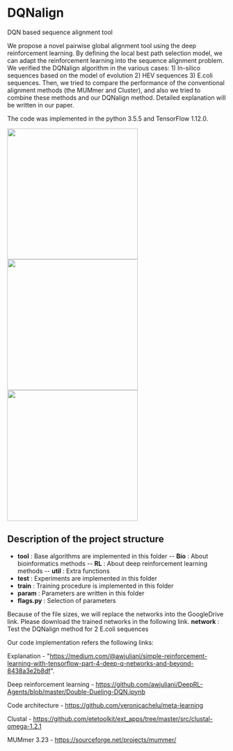 # DQNalign
DQN based sequence alignment tool

We propose a novel pairwise global alignment tool using the deep reinforcement learning. By defining the local best path selection model, we can adapt the reinforcement learning into the sequence alignment problem. We verified the DQNalign algorithm in the various cases: 1) In-silico sequences based on the model of evolution 2) HEV sequences 3) E.coli sequences. Then, we tried to compare the performance of the conventional alignment methods (the MUMmer and Cluster), and also we tried to combine these methods and our DQNalign method. Detailed explanation will be written in our paper.

The code was implemented in the python 3.5.5 and TensorFlow 1.12.0.

<img height = "300" src = "https://user-images.githubusercontent.com/49563250/74353540-68e31a80-4dfd-11ea-90dc-dbb076f02d37.png"></img>
<img height = "300" src = "https://user-images.githubusercontent.com/49563250/74353543-6a144780-4dfd-11ea-9584-e2b21db82ab4.png"></img>
<img height = "300" src = "https://user-images.githubusercontent.com/49563250/74353547-6aacde00-4dfd-11ea-8103-de4ba0f9538d.png"></img>

## Description of the project structure

- **tool** : Base algorithms are implemented in this folder
-- **Bio** : About bioinformatics methods
-- **RL** : About deep reinforcement learning methods
-- **util** : Extra functions
- **test** : Experiments are implemented in this folder
- **train** : Training procedure is implemented in this folder
- **param** : Parameters are written in this folder
- **flags.py** : Selection of parameters

Because of the file sizes, we will replace the networks into the GoogleDrive link. Please download the trained networks in the following link.
**network** : Test the DQNalign method for 2 E.coli sequences


Our code implementation refers the following links:

Explanation - "https://medium.com/@awjuliani/simple-reinforcement-learning-with-tensorflow-part-4-deep-q-networks-and-beyond-8438a3e2b8df".

Deep reinforcement learning - https://github.com/awjuliani/DeepRL-Agents/blob/master/Double-Dueling-DQN.ipynb

Code architecture - https://github.com/veronicachelu/meta-learning

Clustal - https://github.com/etetoolkit/ext_apps/tree/master/src/clustal-omega-1.2.1

MUMmer 3.23 - https://sourceforge.net/projects/mummer/
